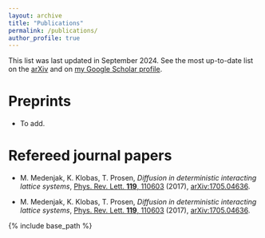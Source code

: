 ```yaml
---
layout: archive
title: "Publications"
permalink: /publications/
author_profile: true
---
```


This list was last updated in September 2024. See the most up-to-date list on the [arXiv](https://arxiv.org/a/klobas_k_1.html) and on <a href="{{site.author.googlescholar}}">my Google Scholar profile</a>.

Preprints
======
* To add.


Refereed journal papers
======
* M. Medenjak, K. Klobas, T. Prosen, *Diffusion in deterministic interacting lattice systems*, [Phys. Rev. Lett. **119**, 110603](https://doi.org/10.1103/PhysRevLett.119.110603) (2017), [arXiv:1705.04636](https://arxiv.org/abs/1705.04636).


* M. Medenjak, K. Klobas, T. Prosen, *Diffusion in deterministic interacting lattice systems*, [Phys. Rev. Lett. **119**, 110603](https://doi.org/10.1103/PhysRevLett.119.110603) (2017), [arXiv:1705.04636](https://arxiv.org/abs/1705.04636).

{% include base_path %}
